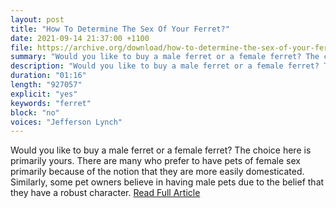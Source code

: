 ```yaml
---
layout: post
title: "How To Determine The Sex Of Your Ferret?"
date: 2021-09-14 21:37:00 +1100
file: https://archive.org/download/how-to-determine-the-sex-of-your-ferret/how%20to%20determine%20the%20sex%20of%20your%20ferret.mp3
summary: "Would you like to buy a male ferret or a female ferret? The choice here is primarily yours."
description: "Would you like to buy a male ferret or a female ferret? The choice here is primarily yours."
duration: "01:16" 
length: "927057"
explicit: "yes" 
keywords: "ferret"
block: "no" 
voices: "Jefferson Lynch"
---
```


Would you like to buy a male ferret or a female ferret? The choice here is primarily yours. There are many who prefer to have pets of female sex primarily because of the notion that they are more easily domesticated. Similarly, some pet owners believe in having male pets due to the belief that they have a robust character. [Read Full Article](https://ferretvoice.com/ferret-beginners/how-to-determine-the-sex-of-your-ferret/)

